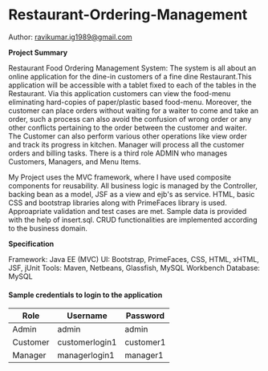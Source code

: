 # Restaurant-Ordering-Management

Author: ravikumar.ig1989@gmail.com

**Project Summary**

Restaurant Food Ordering Management System: The system is all about an online application for the dine-in customers of a fine dine Restaurant.This application will be accessible with a tablet fixed to each of the tables in the Restaurant. Via this application customers can view the food-menu eliminating hard-copies of paper/plastic based food-menu. Moreover, the customer can place orders without waiting for a waiter to come and take an order, such a process can also avoid the confusion of wrong order or any other conflicts pertaining to the order between the customer and waiter. The Customer can also perform various other operations like view order and track its progress in kitchen. Manager will process all the customer orders and billing tasks. There is a third role ADMIN who manages Customers, Managers, and Menu Items.

My Project uses the MVC framework, where I have used composite components for reusability. All business logic is managed by the Controller, backing bean as a model, JSF as a view and ejb's as service. HTML, basic CSS and bootstrap libraries along with PrimeFaces library is used. Approapriate validation and test cases are met. Sample data is provided with the help of insert.sql. CRUD functionalities are implemented according to the business domain.

**Specification**

Framework: Java EE (MVC) 
UI: Bootstrap, PrimeFaces, CSS, HTML, xHTML, JSF, jUnit
Tools: Maven, Netbeans, Glassfish, MySQL Workbench
Database: MySQL


#### Sample credentials to login to the application

|	Role		        |  Username  | Password    |
| ---------------------	|------ |------ |
| Admin 	 		| admin  | admin  |
| Customer     		| customerlogin1 | customer1 |
| Manager     		| managerlogin1 | manager1 |
